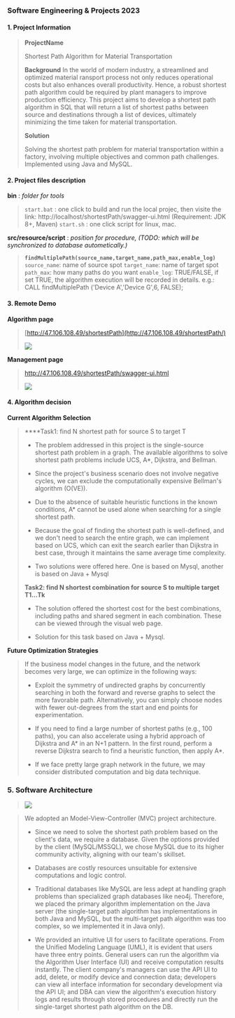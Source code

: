 ### Software Engineering & Projects 2023

#### 1. Project Information

> **ProjectName**
> 
> Shortest Path Algorithm for Material Transportation
> 
> **Background**
> In the world of modern industry, a streamlined and optimized material  ransport process not only reduces operational costs but also enhances overall productivity. Hence, a robust shortest path algorithm could be required by plant managers to improve production efficiency. This project aims to develop a shortest path algorithm in SQL that will return a list of shortest paths between source and destinations through a list of devices, ultimately minimizing the time taken for material transportation.
> 
> **Solution**
> 
> Solving the shortest path problem for material transportation within a factory,
> involving multiple objectives and common path challenges. Implemented using Java and MySQL.

#### 2. Project files description

**bin** : *folder for tools*

> `start.bat` : one click to build and run the local projec, then visite the link:
> http://localhost/shortestPath/swagger-ui.html (Requirement: JDK 8+, Maven)
> `start.sh` : one click script for linux, mac.

**src/resource/script** : *position for procedure, (TODO: which will be synchronized to database autometically.)*

> **`findMultiplePath(source_name,target_name,path_max,enable_log)`**
> `source_name`: name of source spot
> `target_name`: name of target spot
> `path_max`: how many paths do you want
> `enable_log`: TRUE/FALSE, if set TRUE, the algorithm execution will be recorded in details.
> e.g.: CALL findMultiplePath ('Device A','Device G',6, FALSE);

#### 3. Remote Demo

**Algorithm page**

> [http://47.106.108.49/shortestPath](http://47.106.108.49/shortestPath/)
> 
> ![](src\main\resources\static\images\algorithm%20page.png)

**Management page**

> http://47.106.108.49/shortestPath/swagger-ui.html
> 
> ![](src\main\resources\static\images\management%20page.png)

#### 4. Algorithm decision

**Current Algorithm Selection**

> ****Task1: find N shortest path for source S to target T
> 
> - The problem addressed in this project is the single-source shortest path problem in a graph. The available algorithms to solve shortest path problems include UCS, A*, Dijkstra, and Bellman.
> 
> - Since the project's business scenario does not involve negative cycles, we can exclude the computationally expensive Bellman's algorithm (O(VE)).
> 
> - Due to the absence of suitable heuristic functions in the known conditions, A* cannot be used alone when searching for a single shortest path.
> 
> - Because the goal of finding the shortest path is well-defined, and we don't need to search the entire graph, we can implement based on UCS, which can exit the search earlier than Dijkstra in best case, through it maintains the same average time complexity.
> 
> - Two solutions were offered here. One is based on Mysql, another is based on Java + Mysql 
> 
> **Task2: find N shortest combination for source S to multiple target T1...Tk**
> 
> - The solution offered the shortest cost for the best combinations, including paths and shared segment in each combination. These can be viewed through the visual web page.
> 
> - Solution for this task based on Java + Mysql. 

**Future Optimization Strategies**

> If the business model changes in the future, and the network becomes very large, we can optimize in the following ways:
> 
> - Exploit the symmetry of undirected graphs by concurrently searching in both the forward and reverse graphs to select the more favorable path.
>    Alternatively, you can simply choose nodes with fewer out-degrees from the start and end points for experimentation.
> 
> - If you need to find a large number of shortest paths (e.g., 100 paths), you can also accelerate using a hybrid approach of Dijkstra and A* in an N+1 pattern. In the first round, perform a reverse Dijkstra search to find a heuristic function, then apply A*.
> 
> - If we face pretty large graph network in the future, we may consider distributed computation and big data technique.

### 5. Software Architecture

> ![](src\main\resources\static\images\software%20architecture.png)

> We adopted an Model-View-Controller (MVC) project architecture.
> 
> - Since we need to solve the shortest path problem based on the
>   client's data, we require a database. Given the options provided by the client
>   (MySQL/MSSQL), we chose MySQL due to its higher community activity, aligning with our team's skillset.
> 
> - Databases are costly resources unsuitable for extensive
>   computations and logic control.
> 
> - Traditional databases like MySQL are less adept at handling graph
>   problems than specialized graph databases like neo4j. Therefore, we placed the primary algorithm implementation on the Java server (the single-target path algorithm has implementations in both Java and MySQL, but the multi-target path algorithm was too complex, so we implemented it in Java only).
> 
> - We provided an intuitive UI for users to facilitate operations. From the Unified Modeling Language (UML), it is evident that users have three entry points. General users can run the algorithm via the Algorithm User
>   Interface (UI) and receive computation results instantly. The client company's managers can use the API UI to add, delete, or modify device and connection data; developers can view all interface information for secondary development via the API UI; and DBA can view the algorithm's execution history logs and results through stored procedures and directly run the single-target shortest
>   path algorithm on the DB.
